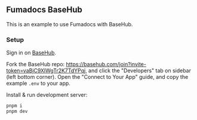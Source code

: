 ## Fumadocs BaseHub

This is an example to use Fumadocs with BaseHub.

### Setup

Sign in on [BaseHub](https://basehub.com).

Fork the BaseHub repo: https://basehub.com/join?invite-token=vaBjC9XlWgTr2K7TdYPqj, and click the "Developers" tab on sidebar (left bottom corner).
Open the "Connect to Your App" guide, and copy the example `.env` to your app.

Install & run development server:

```bash
pnpm i
pnpm dev
```